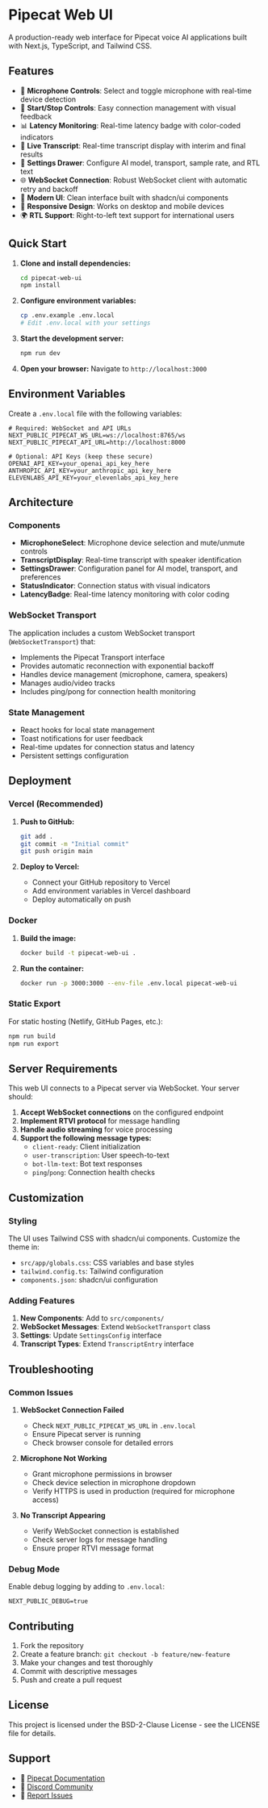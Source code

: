 # Pipecat Web UI

A production-ready web interface for Pipecat voice AI applications built with Next.js, TypeScript, and Tailwind CSS.

## Features

- 🎤 **Microphone Controls**: Select and toggle microphone with real-time device detection
- 🚀 **Start/Stop Controls**: Easy connection management with visual feedback
- 📊 **Latency Monitoring**: Real-time latency badge with color-coded indicators
- 📝 **Live Transcript**: Real-time transcript display with interim and final results
- 🔧 **Settings Drawer**: Configure AI model, transport, sample rate, and RTL text
- 🌐 **WebSocket Connection**: Robust WebSocket client with automatic retry and backoff
- 🎨 **Modern UI**: Clean interface built with shadcn/ui components
- 📱 **Responsive Design**: Works on desktop and mobile devices
- 🌍 **RTL Support**: Right-to-left text support for international users

## Quick Start

1. **Clone and install dependencies:**
   ```bash
   cd pipecat-web-ui
   npm install
   ```

2. **Configure environment variables:**
   ```bash
   cp .env.example .env.local
   # Edit .env.local with your settings
   ```

3. **Start the development server:**
   ```bash
   npm run dev
   ```

4. **Open your browser:**
   Navigate to `http://localhost:3000`

## Environment Variables

Create a `.env.local` file with the following variables:

```env
# Required: WebSocket and API URLs
NEXT_PUBLIC_PIPECAT_WS_URL=ws://localhost:8765/ws
NEXT_PUBLIC_PIPECAT_API_URL=http://localhost:8000

# Optional: API Keys (keep these secure)
OPENAI_API_KEY=your_openai_api_key_here
ANTHROPIC_API_KEY=your_anthropic_api_key_here
ELEVENLABS_API_KEY=your_elevenlabs_api_key_here
```

## Architecture

### Components

- **MicrophoneSelect**: Microphone device selection and mute/unmute controls
- **TranscriptDisplay**: Real-time transcript with speaker identification
- **SettingsDrawer**: Configuration panel for AI model, transport, and preferences
- **StatusIndicator**: Connection status with visual indicators
- **LatencyBadge**: Real-time latency monitoring with color coding

### WebSocket Transport

The application includes a custom WebSocket transport (`WebSocketTransport`) that:

- Implements the Pipecat Transport interface
- Provides automatic reconnection with exponential backoff
- Handles device management (microphone, camera, speakers)
- Manages audio/video tracks
- Includes ping/pong for connection health monitoring

### State Management

- React hooks for local state management
- Toast notifications for user feedback
- Real-time updates for connection status and latency
- Persistent settings configuration

## Deployment

### Vercel (Recommended)

1. **Push to GitHub:**
   ```bash
   git add .
   git commit -m "Initial commit"
   git push origin main
   ```

2. **Deploy to Vercel:**
   - Connect your GitHub repository to Vercel
   - Add environment variables in Vercel dashboard
   - Deploy automatically on push

### Docker

1. **Build the image:**
   ```bash
   docker build -t pipecat-web-ui .
   ```

2. **Run the container:**
   ```bash
   docker run -p 3000:3000 --env-file .env.local pipecat-web-ui
   ```

### Static Export

For static hosting (Netlify, GitHub Pages, etc.):

```bash
npm run build
npm run export
```

## Server Requirements

This web UI connects to a Pipecat server via WebSocket. Your server should:

1. **Accept WebSocket connections** on the configured endpoint
2. **Implement RTVI protocol** for message handling
3. **Handle audio streaming** for voice processing
4. **Support the following message types:**
   - `client-ready`: Client initialization
   - `user-transcription`: User speech-to-text
   - `bot-llm-text`: Bot text responses
   - `ping`/`pong`: Connection health checks

## Customization

### Styling

The UI uses Tailwind CSS with shadcn/ui components. Customize the theme in:
- `src/app/globals.css`: CSS variables and base styles
- `tailwind.config.ts`: Tailwind configuration
- `components.json`: shadcn/ui configuration

### Adding Features

1. **New Components**: Add to `src/components/`
2. **WebSocket Messages**: Extend `WebSocketTransport` class
3. **Settings**: Update `SettingsConfig` interface
4. **Transcript Types**: Extend `TranscriptEntry` interface

## Troubleshooting

### Common Issues

1. **WebSocket Connection Failed**
   - Check `NEXT_PUBLIC_PIPECAT_WS_URL` in `.env.local`
   - Ensure Pipecat server is running
   - Check browser console for detailed errors

2. **Microphone Not Working**
   - Grant microphone permissions in browser
   - Check device selection in microphone dropdown
   - Verify HTTPS is used in production (required for microphone access)

3. **No Transcript Appearing**
   - Verify WebSocket connection is established
   - Check server logs for message handling
   - Ensure proper RTVI message format

### Debug Mode

Enable debug logging by adding to `.env.local`:
```env
NEXT_PUBLIC_DEBUG=true
```

## Contributing

1. Fork the repository
2. Create a feature branch: `git checkout -b feature/new-feature`
3. Make your changes and test thoroughly
4. Commit with descriptive messages
5. Push and create a pull request

## License

This project is licensed under the BSD-2-Clause License - see the LICENSE file for details.

## Support

- 📖 [Pipecat Documentation](https://docs.pipecat.ai)
- 💬 [Discord Community](https://discord.gg/pipecat)
- 🐛 [Report Issues](https://github.com/pipecat-ai/pipecat-client-web/issues)